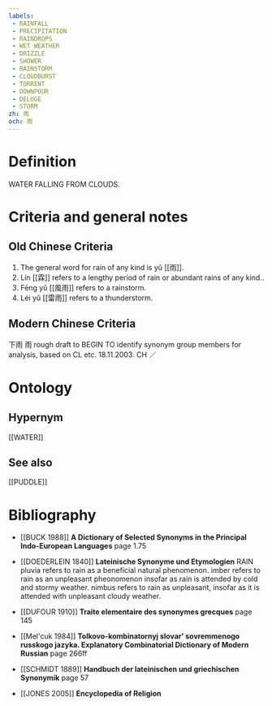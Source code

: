 ```yaml
---
labels: 
 - RAINFALL
 - PRECIPITATION
 - RAINDROPS
 - WET WEATHER
 - DRIZZLE
 - SHOWER
 - RAINSTORM
 - CLOUDBURST
 - TORRENT
 - DOWNPOUR
 - DELUGE
 - STORM
zh: 雨
och: 雨
---
```


# Definition
WATER FALLING FROM CLOUDS.
# Criteria and general notes
## Old Chinese Criteria
1. The general word for rain of any kind is yǔ [[雨]].
2. Lín [[霖]] refers to a lengthy period of rain or abundant rains of any kind..
3. Fēng yǔ [[風雨]] refers to a rainstorm.
4. Léi yǔ [[雷雨]] refers to a thunderstorm.
## Modern Chinese Criteria
下雨
雨
rough draft to BEGIN TO identify synonym group members for analysis, based on CL etc. 18.11.2003. CH ／
# Ontology

## Hypernym
[[WATER]]
## See also
[[PUDDLE]]
# Bibliography
- [[BUCK 1988]]
**A Dictionary of Selected Synonyms in the Principal Indo-European Languages** page 1.75

- [[DOEDERLEIN 1840]]
**Lateinische Synonyme und Etymologien** 
RAIN
pluvia refers to rain as a beneficial natural phenomenon.
imber refers to rain as an unpleasant pheonomenon insofar as rain is attended by cold and stormy weather.
nimbus refers to rain as unpleasant, insofar as it is attended with unpleasant cloudy weather.
- [[DUFOUR 1910]]
**Traite elementaire des synonymes grecques** page 145

- [[Mel'cuk 1984]]
**Tolkovo-kombinatornyj slovar' sovremmenogo russkogo jazyka. Explanatory Combinatorial Dictionary of Modern Russian** page 266ff

- [[SCHMIDT 1889]]
**Handbuch der lateinischen und griechischen Synonymik** page 57

- [[JONES 2005]]
**Encyclopedia of Religion** 
